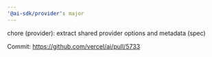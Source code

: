 ```yaml
---
'@ai-sdk/provider': major
---
```


chore (provider): extract shared provider options and metadata (spec)

Commit: https://github.com/vercel/ai/pull/5733
